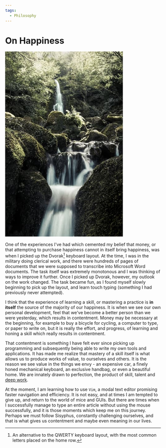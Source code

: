 ```yaml
---
tags:
  - Philosophy
---
```

# On Happiness

![](/static/images/2022-03-05/waterfall.jpg)

One of the experiences I've had which cemented my belief that money, or that attempting to purchase happiness cannot in itself bring happiness, was when I picked up the Dvorak[^dvorak] keyboard layout. At the time, I was in the military doing clerical work, and there were hundreds of pages of documents that we were supposed to transcribe into Microsoft Word documents. The task itself was extremely monotonous and I was thinking of ways to improve it further. Once I picked up Dvorak, however, my outlook on the work changed. The task became fun, as I found myself slowly beginning to pick up the layout, and learn touch typing (something I had previously never attempted).

I think that the experience of learning a skill, or mastering a practice is **in itself** the source of the majority of our happiness. It is when we see our own personal development, feel that we've become a better person than we were yesterday, which results in contentment. Money may be necessary at the beginning, for example to buy a bicycle for cycling, a computer to type, or paper to write on, but it is really the effort, and progress, of learning and honing a skill which really results in contentment.

That contentment is something I have felt ever since picking up programming and subsequently being able to write my own tools and applications. It has made me realize that mastery of a skill itself is what allows us to produce works of value, to ourselves and others. It is the reason we see value in the things we envy - an expensive car, a finely honed mechanical keyboard, an exclusive handbag, or even a beautiful home. We are innately drawn to perfection, the product of skill, talent and [deep work][deep-work].

At the moment, I am learning how to use `Vim`, a modal text editor promising faster navigation and efficiency. It is not easy, and at times I am tempted to give up, and return to the world of mice and GUIs. But there are times when I successfully manage to type an entire article without using the mouse successfully, and it is those moments which keep me on this journey. Perhaps we must follow Sisyphus, constantly challenging ourselves, and that is what gives us contentment and maybe even meaning in our lives.

[^dvorak]: An alternative to the QWERTY keyboard layout, with the most common letters placed on the home row.

[deep-work]: 2022-02-04-deep-work.md